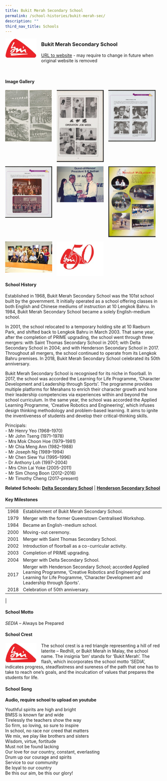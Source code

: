 ```yaml
---
title: Bukit Merah Secondary School
permalink: /school-histories/bukit-merah-sec/
description: ""
third_nav_title: Schools
---
```

<img src="/images/bukitmerahsec1.jpg" style="width:20%;margin-right:15px;" align = "left">

### **Bukit Merah Secondary School**
[URL to website](http://www.bukitmerahsec.moe.edu.sg/) - may require to change in future when original website is removed

<br clear="left">

#### **Image Gallery**

<p><a href="https://d1yxymztqoj7qn.amplifyapp.com/images/bukitmerahsec2.jpg">  
<img src="/images/bukitmerahsec2.jpg" style="width:30%;margin-right:15px;" align = "left">
</a></p>

<p><a href="https://d1yxymztqoj7qn.amplifyapp.com/images/bukitmerahsec3.jpg">  
<img src="/images/bukitmerahsec3.jpg" style="width:30%;margin-right:15px;" align = "left">
</a></p>

<p><a href="https://d1yxymztqoj7qn.amplifyapp.com/images/bukitmerahsec4.jpg">  
<img src="/images/bukitmerahsec4.jpg" style="width:30%;margin-right:15px;" align = "left">
</a></p>

<br clear="left">

<p><a href="https://d1yxymztqoj7qn.amplifyapp.com/images/bukitmerahsec5.jpg">  
<img src="/images/bukitmerahsec5.jpg" style="width:30%;margin-right:15px;" align = "left">
</a></p>

<p><a href="https://d1yxymztqoj7qn.amplifyapp.com/images/bukitmerahsec6.jpg">  
<img src="/images/bukitmerahsec6.jpg" style="width:30%;margin-right:15px;" align = "left">
</a></p>

<p><a href="https://d1yxymztqoj7qn.amplifyapp.com/images/bukitmerahsec7.jpg">  
<img src="/images/bukitmerahsec7.jpg" style="width:30%;margin-right:15px;" align = "left">
</a></p>

<br clear="left">

<p><a href="https://d1yxymztqoj7qn.amplifyapp.com/images/bukitmerahsec8.jpg">  
<img src="/images/bukitmerahsec8.jpg" style="width:30%;margin-right:15px;" align = "left">
</a></p>

<p><a href="https://d1yxymztqoj7qn.amplifyapp.com/images/bukitmerahsec9.jpg">  
<img src="/images/bukitmerahsec9.jpg" style="width:30%;margin-right:15px;" align = "left">
</a></p>

<br clear="left">

#### **School History**
Established in 1968, Bukit Merah Secondary School was the 101st school built by the government. It initially operated as a school offering classes in both English and Chinese mediums of instruction at 10 Lengkok Bahru. In 1984, Bukit Merah Secondary School became a solely English-medium school.

In 2001, the school relocated to a temporary holding site at 10 Raeburn Park, and shifted back to Lengkok Bahru in March 2003. That same year, after the completion of PRIME upgrading, the school went through three mergers: with Saint Thomas Secondary School in 2001; with Delta Secondary School in 2004; and with Henderson Secondary School in 2017. Throughout all mergers, the school continued to operate from its Lengkok Bahru premises. In 2018, Bukit Merah Secondary School celebrated its 50th anniversary.

Bukit Merah Secondary School is recognised for its niche in floorball. In 2017, the school was accorded the Learning for Life Programme, ‘Character Development and Leadership through Sports’. The programme provides multiple platforms for Merahans to enrich their character growth and hone their leadership competencies via experiences within and beyond the school curriculum. In the same year, the school was accorded the Applied Learning Programme, ‘Creative Robotics and Engineering’, which infuses design thinking methodology and problem-based learning. It aims to ignite the inventiveness of students and develop their critical-thinking skills.

Principals:<br>
\- Mr Henry Yeo (1968–1970)<br>
\- Mr John Tseng (1971–1978)<br>
\- Mrs Mok Choon Hoe (1979–1981)<br>
\- Mr Chia Meng Ann (1982–1988)<br>
\- Mr Joseph Ng (1989–1994)<br>
\- Mr Chen Siew Yui (1995–1996)<br>
\- Dr Anthony Loh (1997–2004)<br>
\- Mrs Chin Lai Yoke (2005–2011)<br>
\- Mr Sim Chong Boon (2012–2016)<br>
\- Mr Timothy Cheng (2017–present)

**Related Schools:** **[Delta Secondary School](https://d1yxymztqoj7qn.amplifyapp.com/school-histories/delta-sec/)** \| **[Henderson Secondary School](https://d1yxymztqoj7qn.amplifyapp.com/school-histories/henderson-sec/)**

#### **Key Milestones**

|  |  |
|:---:|---|
| 1968 | Establishment of Bukit Merah Secondary School. |
| 1979 | Merger with the former Queenstown Centralised Workshop. |
| 1984 | Became an English-medium school. |
| 2000 | Moving-out ceremony. |
| 2001 | Merger with Saint Thomas Secondary School. |
| 2002 | Introduction of floorball as a co-curricular activity. |
| 2003 | Completion of PRIME upgrading. |
| 2004 | Merger with Delta Secondary School. |
| 2017 | Merger with Henderson Secondary School; accorded Applied Learning Programme, ‘Creative Robotics and Engineering’ and Learning for Life Programme, ‘Character Development and Leadership through Sports’. |
| 2018 | Celebration of 50th anniversary. |
|

#### **School Motto**
_SEDIA_ – Always be Prepared

#### **School Crest**
<img src="/images/bukitmerahsec1.jpg" style="width:20%;margin-right:15px;" align = "left">

The school crest is a red triangle representing a hill of red laterite – Redhill, or Bukit Merah in Malay, the school name. The insignia ‘bm’ stands for ‘Bukit Merah’. The flash, which incorporates the school motto ‘SEDIA’, indicates progress, steadfastness and sureness of the path that one has to take to reach one’s goals, and the inculcation of values that prepares the students for life.

#### **School Song**
**Audio, require school to upload on youtube**

Youthful spirits are high and bright<br>
BMSS is known far and wide<br>
Tirelessly the teachers show the way<br>
So firm, so loving, so sure to inspire<br>
In school, no race nor creed that matters<br>
We mix, we play like brothers and sisters<br>
Wisdom, virtue, fortitude<br>
Must not be found lacking<br>
Our love for our country, constant, everlasting<br>
Drum up our courage and spirits<br>
Service to our community<br>
Be loyal to our country<br>
Be this our aim, be this our glory!
